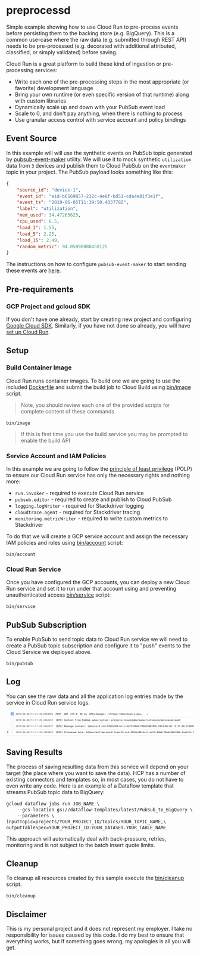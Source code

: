 # preprocessd

Simple example showing how to use Cloud Run to pre-process events before persisting them to the backing store (e.g. BigQuery). This is a common use-case where the raw data (e.g. submitted through REST API) needs to be pre-processed (e.g. decorated with additional attributed, classified, or simply validated) before saving.

Cloud Run is a great platform to build these kind of ingestion or pre-processing services:

* Write each one of the pre-processing steps in the most appropriate (or favorite) development language
* Bring your own runtime (or even specific version of that runtime) along with custom libraries
* Dynamically scale up and down with your PubSub event load
* Scale to 0, and don't pay anything, when there is nothing to process
* Use granular access control with service account and policy bindings

## Event Source

In this example will will use the synthetic events on PubSub topic generated by [pubsub-event-maker](https://github.com/mchmarny/pubsub-event-maker) utility. We will use it to mock synthetic `utilization` data from `3` devices and publish them to Cloud PubSub on the `eventmaker` topic in your project. The PubSub payload looks something like this:

```json
{
    "source_id": "device-1",
    "event_id": "eid-b6569857-232c-4e6f-bd51-cda4e81f3e1f",
    "event_ts": "2019-06-05T11:39:50.403778Z",
    "label": "utilization",
    "mem_used": 34.47265625,
    "cpu_used": 6.5,
    "load_1": 1.55,
    "load_5": 2.25,
    "load_15": 2.49,
    "random_metric": 94.05090880450125
}
```

The instructions on how to configure `pubsub-event-maker` to start sending these events are [here](https://github.com/mchmarny/pubsub-event-maker).

## Pre-requirements

### GCP Project and gcloud SDK

If you don't have one already, start by creating new project and configuring [Google Cloud SDK](https://cloud.google.com/sdk/docs/). Similarly, if you have not done so already, you will have [set up Cloud Run](https://cloud.google.com/run/docs/setup).


## Setup

### Build Container Image

Cloud Run runs container images. To build one we are going to use the included [Dockerfile](./Dockerfile) and submit the build job to Cloud Build using [bin/image](./bin/image) script.

> Note, you should review each one of the provided scripts for complete content of these commands

```shell
bin/image
```

> If this is first time you use the build service you may be prompted to enable the build API

### Service Account and IAM Policies

In this example we are going to follow the [principle of least privilege](https://searchsecurity.techtarget.com/definition/principle-of-least-privilege-POLP) (POLP) to ensure our Cloud Run service has only the necessary rights and nothing more:

* `run.invoker` - required to execute Cloud Run service
* `pubsub.editor` - required to create and publish to Cloud PubSub
* `logging.logWriter` - required for Stackdriver logging
* `cloudtrace.agent` - required for Stackdriver tracing
* `monitoring.metricWriter` - required to write custom metrics to Stackdriver

To do that we will create a GCP service account and assign the necessary IAM policies and roles using [bin/account](./bin/account) script:

```shell
bin/account
```

### Cloud Run Service

Once you have configured the GCP accounts, you can deploy a new Cloud Run service and set it to run under that account using and preventing unauthenticated access [bin/service](./bin/service) script:

```shell
bin/service
```

## PubSub Subscription

To enable PubSub to send topic data to Cloud Run service we will need to create a PubSub topic subscription and configure it to "push" events to the Cloud Service we deployed above.

```shell
bin/pubsub
```

## Log

You can see the raw data and all the application log entries made by the service in Cloud Run service logs.

<img src="images/log.png" alt="Cloud Run Log">

## Saving Results

The process of saving resulting data from this service will depend on your target (the place where you want to save the data). HCP has a number of existing connectors and templates so, in most cases, you do not have to even write any code. Here is an example of a Dataflow template that streams PubSub topic data to BigQuery:

```shell
gcloud dataflow jobs run JOB_NAME \
    --gcs-location gs://dataflow-templates/latest/PubSub_to_BigQuery \
    --parameters \
inputTopic=projects/YOUR_PROJECT_ID/topics/YOUR_TOPIC_NAME,\
outputTableSpec=YOUR_PROJECT_ID:YOUR_DATASET.YOUR_TABLE_NAME
```

This approach will automatically deal with back-pressure, retries, monitoring and is not subject to the batch insert quote limits.


## Cleanup

To cleanup all resources created by this sample execute the [bin/cleanup](bin/cleanup) script.

```shell
bin/cleanup
```

## Disclaimer

This is my personal project and it does not represent my employer. I take no responsibility for issues caused by this code. I do my best to ensure that everything works, but if something goes wrong, my apologies is all you will get.


